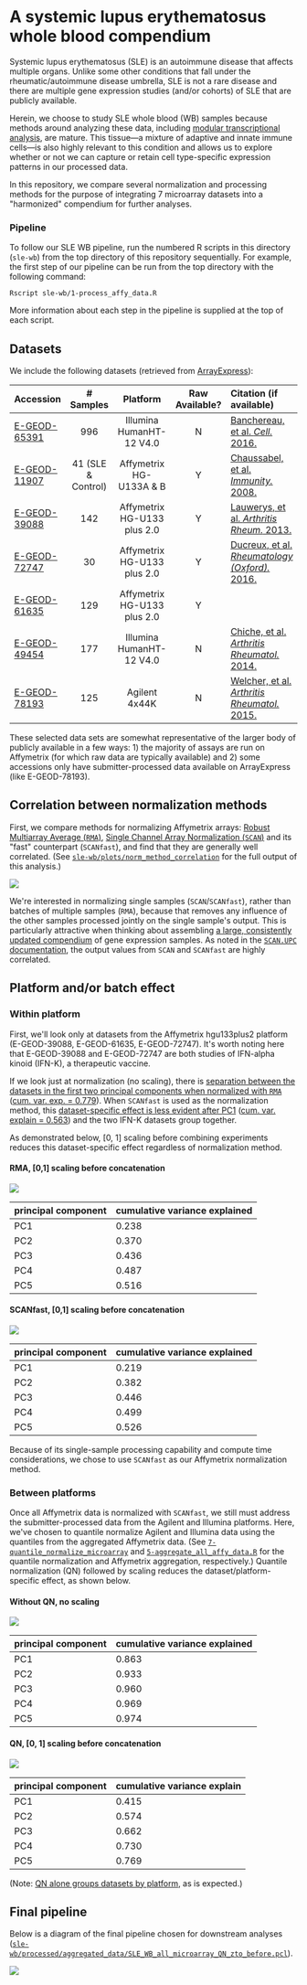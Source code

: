 # A systemic lupus erythematosus whole blood compendium

Systemic lupus erythematosus (SLE) is an autoimmune disease that affects multiple organs. Unlike some other conditions that fall under the rheumatic/autoimmune disease umbrella, SLE is not a rare disease and there are multiple gene expression studies (and/or cohorts) of SLE that are publicly available.

Herein, we choose to study SLE whole blood (WB) samples because methods around analyzing these data, including [modular transcriptional analysis](https://www.ncbi.nlm.nih.gov/pmc/articles/PMC4118927/), are mature. This tissue—a mixture of adaptive and innate immune cells—is also highly relevant to this condition and allows us to explore whether or not we can capture or retain cell type-specific expression patterns in our processed data.

In this repository, we compare several normalization and processing methods for the purpose of integrating 7 microarray datasets into a "harmonized" compendium for further analyses. 

### Pipeline

To follow our SLE WB pipeline, run the numbered R scripts in this directory (`sle-wb`) from the top directory of this repository sequentially. For example, the first step of our pipeline can be run from the top directory with the following command:

```shell
Rscript sle-wb/1-process_affy_data.R
```

More information about each step in the pipeline is supplied at the top of each script.

## Datasets

We include the following datasets (retrieved from [ArrayExpress](https://www.ebi.ac.uk/arrayexpress/)):

| Accession                                |     # Samples      |          Platform           | Raw Available? | Citation (if available)                  |
| ---------------------------------------- | :----------------: | :-------------------------: | :------------: | :--------------------------------------- |
| [E-GEOD-65391](https://www.ebi.ac.uk/arrayexpress/experiments/E-GEOD-65391/) |        996         |  Illumina HumanHT-12 V4.0   |       N        | [Banchereau, et al. _Cell._ 2016.](https://www.ncbi.nlm.nih.gov/pmc/articles/PMC5426482/) |
| [E-GEOD-11907](https://www.ebi.ac.uk/arrayexpress/experiments/E-GEOD-11907/) | 41 (SLE & Control) |   Affymetrix HG-U133A & B   |       Y        | [Chaussabel, et al. _Immunity._ 2008.](https://www.ncbi.nlm.nih.gov/pmc/articles/PMC2727981/) |
| [E-GEOD-39088](https://www.ebi.ac.uk/arrayexpress/experiments/E-GEOD-39088/) |        142         | Affymetrix HG-U133 plus 2.0 |       Y        | [Lauwerys, et al. _Arthritis Rheum._ 2013.](https://doi.org/10.1002/art.37785) |
| [E-GEOD-72747](https://www.ebi.ac.uk/arrayexpress/experiments/E-GEOD-72747/) |         30         | Affymetrix HG-U133 plus 2.0 |       Y        | [Ducreux, et al. _Rheumatology (Oxford)._ 2016.](https://www.ncbi.nlm.nih.gov/pmc/articles/PMC5034220/) |
| [E-GEOD-61635](https://www.ebi.ac.uk/arrayexpress/experiments/E-GEOD-61635/) |        129         | Affymetrix HG-U133 plus 2.0 |       Y        |                                          |
| [E-GEOD-49454](https://www.ebi.ac.uk/arrayexpress/experiments/E-GEOD-49454/) |        177         |  Illumina HumanHT-12 V4.0   |       N        | [Chiche, et al. _Arthritis Rheumatol._ 2014.](https://www.ncbi.nlm.nih.gov/pmc/articles/PMC4157826/) |
| [E-GEOD-78193](https://www.ebi.ac.uk/arrayexpress/experiments/E-GEOD-78193/) |        125         |        Agilent 4x44K        |       N        | [Welcher, et al. _Arthritis Rheumatol._ 2015.](https://www.ncbi.nlm.nih.gov/pmc/articles/PMC5054935/) |

These selected data sets are somewhat representative of the larger body of publicly available in a few ways: 1) the majority of assays are run on Affymetrix (for which raw data are typically available) and 2) some accessions only have submitter-processed data available on ArrayExpress (like E-GEOD-78193).

## Correlation between normalization methods

First, we compare methods for normalizing Affymetrix arrays: [Robust Multiarray Average (`RMA`)](https://doi.org/10.1093/biostatistics/4.2.249), [Single Channel Array Normalization (`SCAN`)](https://www.ncbi.nlm.nih.gov/pmc/articles/PMC3508193/) and its "fast" counterpart (`SCANfast`), and find that they are generally well correlated. (See [`sle-wb/plots/norm_method_correlation`](https://github.com/greenelab/rheum-plier-data/tree/master/sle-wb/plots/norm_method_correlation) for the full output of this analysis.)

![](https://github.com/greenelab/rheum-plier-data/raw/master/sle-wb/plots/norm_method_correlation/SLE-WB_affy_norm_correlation_hgu133plus2_RMA_v_SCAN.png)

We're interested in normalizing single samples (`SCAN`/`SCANfast`), rather than batches of multiple samples (`RMA`), because that removes any influence of the other samples processed jointly on the single sample's output. This is particularly attractive when thinking about assembling [a large, consistently updated compendium](http://www.ccdatalab.org/blog/data-refinery-one/) of gene expression samples. As noted in the [`SCAN.UPC` documentation](http://www.bioconductor.org/packages/release/bioc/vignettes/SCAN.UPC/inst/doc/SCAN.vignette.pdf#section.5), the output values from `SCAN` and `SCANfast` are highly correlated.

## Platform and/or batch effect

### Within platform

First, we'll look only at datasets from the Affymetrix hgu133plus2 platform (E-GEOD-39088, E-GEOD-61635, E-GEOD-72747). It's worth noting here that E-GEOD-39088 and E-GEOD-72747 are both studies of IFN-alpha kinoid (IFN-K), a therapeutic vaccine. 

If we look just at normalization (no scaling), there is [separation between the datasets in the first two principal components when normalized with `RMA`](https://github.com/greenelab/rheum-plier-data/blob/master/sle-wb/plots/PCA/HGU133PLUS2_RMA_PC1-5_pairs_no.transform.png) ([cum. var. exp. = 0.779](https://github.com/greenelab/rheum-plier-data/blob/master/sle-wb/plots/PCA/HGU133PLUS2_RMA_PC1-5_pairs_no.transform.tsv)). When `SCANfast` is used as the normalization method, this [dataset-specific effect is less evident after PC1](https://github.com/greenelab/rheum-plier-data/blob/master/sle-wb/plots/PCA/HGU133PLUS2_SCANfast_PC1-5_pairs_no.transform.png) ([cum. var. explain = 0.563](https://github.com/greenelab/rheum-plier-data/blob/master/sle-wb/plots/PCA/HGU133PLUS2_SCANfast_PC1-5_pairs_no.transform.tsv)) and the two IFN-K datasets group together.

As demonstrated below, [0, 1] scaling before combining experiments reduces this dataset-specific effect regardless of normalization method.

#### RMA, [0,1] scaling before concatenation

![](https://github.com/greenelab/rheum-plier-data/raw/master/sle-wb/plots/PCA/HGU133PLUS2_RMA_PC1-5_pairs_zto.before.png)

| principal component | cumulative variance explained |
| ------------------- | ----------------------------- |
| PC1                 | 0.238                         |
| PC2                 | 0.370                         |
| PC3                 | 0.436                         |
| PC4                 | 0.487                         |
| PC5                 | 0.516                         |

#### SCANfast, [0,1] scaling before concatenation

![](https://github.com/greenelab/rheum-plier-data/raw/master/sle-wb/plots/PCA/HGU133PLUS2_SCANfast_PC1-5_pairs_zto.before.png)

| principal component | cumulative variance explained |
| ------------------- | ----------------------------- |
| PC1                 | 0.219                         |
| PC2                 | 0.382                         |
| PC3                 | 0.446                         |
| PC4                 | 0.499                         |
| PC5                 | 0.526                         |

Because of its single-sample processing capability and compute time considerations, we chose to use `SCANfast` as our Affymetrix normalization method.

### Between platforms

Once all Affymetrix data is normalized with `SCANfast`, we still must address the submitter-processed data from the Agilent and Illumina platforms. Here, we've chosen to quantile normalize Agilent and Illumina data using the quantiles from the aggregated Affymetrix data. (See [`7-quantile_normalize_microarray`](https://github.com/greenelab/rheum-plier-data/blob/master/sle-wb/7-quantile_normalize_microarray.R) and [`5-aggregate_all_affy_data.R`](https://github.com/greenelab/rheum-plier-data/blob/master/sle-wb/5-aggregate_all_affy_data.R) for the quantile normalization and Affymetrix aggregation, respectively.) Quantile normalization (QN) followed by scaling reduces the dataset/platform-specific effect, as shown below.

#### Without QN, no scaling

![](https://github.com/greenelab/rheum-plier-data/raw/master/sle-wb/plots/PCA/SLE_WB_all_microarray_without_QN_PC1-5_no.transform.png)

| principal component | cumulative variance explained |
| ------------------- | ----------------------------- |
| PC1                 | 0.863                         |
| PC2                 | 0.933                         |
| PC3                 | 0.960                         |
| PC4                 | 0.969                         |
| PC5                 | 0.974                         |

#### QN, [0, 1] scaling before concatenation

![](https://github.com/greenelab/rheum-plier-data/raw/master/sle-wb/plots/PCA/SLE_WB_all_microarray_QN_PC1-5_zto.before.png)

| principal component | cumulative variance explain |
| ------------------- | --------------------------- |
| PC1                 | 0.415                       |
| PC2                 | 0.574                       |
| PC3                 | 0.662                       |
| PC4                 | 0.730                       |
| PC5                 | 0.769                       |

(Note: [QN alone groups datasets by platform](https://github.com/greenelab/rheum-plier-data/blob/master/sle-wb/plots/PCA/SLE_WB_all_microarray_QN_PC1-5_no.transform.png), as is expected.)

## Final pipeline

Below is a diagram of the final pipeline chosen for downstream analyses ([`sle-wb/processed/aggregated_data/SLE_WB_all_microarray_QN_zto_before.pcl`](https://github.com/greenelab/rheum-plier-data/blob/master/sle-wb/processed/aggregated_data/SLE_WB_all_microarray_QN_zto_before.pcl)).

![](https://github.com/greenelab/rheum-plier-data/raw/master/sle-wb/diagrams/SLE-WB_selected_normalization_flowchart.png)